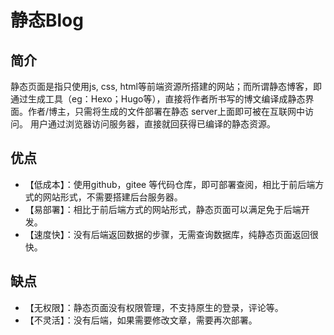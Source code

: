 # 静态Blog

## 简介
静态页面是指只使用js, css, html等前端资源所搭建的网站；而所谓静态博客，即通过生成工具（eg：Hexo；Hugo等），直接将作者所书写的博文编译成静态界面。作者/博主，只需将生成的文件部署在静态 server上面即可被在互联网中访问。 用户通过浏览器访问服务器，直接就回获得已编译的静态资源。

## 优点
- 【低成本】：使用github，gitee 等代码仓库，即可部署查阅，相比于前后端方式的网站形式，不需要搭建后台服务器。
- 【易部署】：相比于前后端方式的网站形式，静态页面可以满足免于后端开发。
- 【速度快】：没有后端返回数据的步骤，无需查询数据库，纯静态页面返回很快。

## 缺点
- 【无权限】：静态页面没有权限管理，不支持原生的登录，评论等。
- 【不灵活】：没有后端，如果需要修改文章，需要再次部署。
